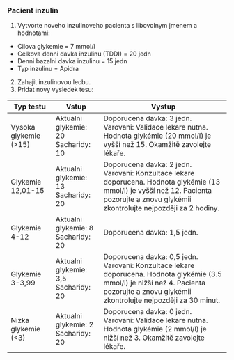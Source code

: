 ### Pacient inzulin
1. Vytvorte noveho inzulinoveho pacienta s libovolnym jmenem a hodnotami:
- Cilova glykemie = 7 mmol/l
- Celkova denni davka inzulinu (TDDI) = 20 jedn 
- Denni bazalni davka inzulinu = 15 jedn
- Typ inzulinu = Apidra
2. Zahajit inzulinovou lecbu.
3. Pridat novy vysledek tesu:

| Typ testu             | Vstup                                    | Vystup                                                                                                                                                                                         |
|-----------------------|------------------------------------------|------------------------------------------------------------------------------------------------------------------------------------------------------------------------------------------------|
| Vysoka glykemie (>15) | Aktualni glykemie: 20<br/>Sacharidy: 10  | Doporucena davka: 3 jedn.<br/> Varovani: Validace lekare nutna. Hodnota glykémie (20 mmol/l) je vyšší než 15. Okamžitě zavolejte lékaře.                                                       |
| Glykemie 12,01-15     | Aktualni glykemie: 13<br/>Sacharidy: 20  | Doporucena davka: 2 jedn.<br/> Varovani: Konzultace lekare doporucena. Hodnota glykémie (13 mmol/l) je vyšší než 12. Pacienta pozorujte a znovu glykémii zkontrolujte nejpozději za 2 hodiny.  |
| Glykemie 4-12         | Aktualni glykemie: 8<br/>Sacharidy: 20   | Doporucena davka: 1,5 jedn.                                                                                                                                                                    |
| Glykemie 3-3,99       | Aktualni glykemie: 3,5<br/>Sacharidy: 20 | Doporucena davka: 0,5 jedn.<br/> Varovani: Konzultace lekare doporucena. Hodnota glykémie (3.5 mmol/l) je nižší než 4. Pacienta pozorujte a znovu glykémii zkontrolujte nejpozději za 30 minut. |
| Nizka glykemie (<3)   | Aktualni glykemie: 2<br/>Sacharidy: 20   | Doporucena davka: 0 jedn.<br/> Varovani: Validace lekare nutna. Hodnota glykémie (2 mmol/l) je nižší než 3. Okamžitě zavolejte lékaře.                                                         |

